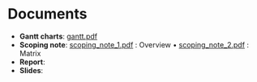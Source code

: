 # Documents

- **Gantt charts**: [gantt.pdf](gantt.pdf)
- **Scoping note**: [scoping_note_1.pdf](scoping_note_1.pdf) : Overview &bullet; [scoping_note_2.pdf](scoping_note_2.pdf) : Matrix
- **Report**:
- **Slides**: